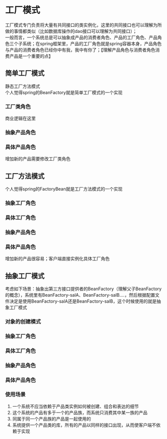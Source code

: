 # 工厂模式
工厂模式专门负责将大量有共同接口的类实例化，这里的共同接口也可以理解为所做的事情都类似（比如数据库操作的dao接口可以理解为共同接口）；  
一般而言，一个系统总是可以抽象成产品的消费者角色、产品的工厂角色、产品角色三个子系统；在spring框架里，产品的工厂角色就是spring容器本身，产品角色与产品的消费者角色已经你中有我，我中有你了；【理解产品角色与消费者角色消费产品是一个重要的点】
## 简单工厂模式
静态工厂方法模式  
个人觉得spring的BeanFactory就是简单工厂模式的一个实现
### 工厂类角色
商业逻辑在这里
### 抽象产品角色
### 具体产品角色
增加新的产品需要修改工厂类角色
## 工厂方法模式
个人觉得spring的FactoryBean就是工厂方法模式的一个实现
### 抽象工厂角色
### 具体工厂角色
### 抽象产品角色
### 具体产品角色
增加新的产品很容易；客户端直接实例化具体工厂角色
## 抽象工厂模式
考虑如下场景：抽象出第三方接口提供者的BeanFactory（理解父子BeanFactory的概念），系统里有BeanFactory-salA、BeanFactory-salB....，然后根据配置文件决定是使用BeanFactory-salA还是BeanFactory-salB，这个时候使用的就是抽象工厂模式
### 对象的创建模式
### 抽象工厂角色
### 具体工厂角色
### 抽象产品角色
### 具体产品角色
### 使用场景
1. 一个系统不应当依赖于产品类实例如何被创建、组合和表达的细节
2. 这个系统的产品有多于一个的产品族，而系统只消费其中某一族的产品
3. 同属于同一个产品族的产品是一起使用的
4. 系统提供一个产品类的库，所有的产品以同样的接口出现，从而使客户端不依赖于实现
